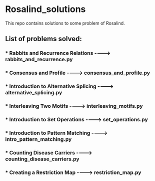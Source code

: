 # Rosalind_solutions
This repo contains solutions to some problem of Rosalind.

## List of problems solved:

### * Rabbits and Recurrence Relations ----> rabbits_and_recurrence.py
### * Consensus and Profile ----> consensus_and_profile.py
### * Introduction to Alternative Splicing ----> alternative_splicing.py
### * Interleaving Two Motifs ----> interleaving_motifs.py
### * Introduction to Set Operations ----> set_operations.py
### * Introduction to Pattern Matching ----> intro_pattern_matching.py
### * Counting Disease Carriers ----> counting_disease_carriers.py
### * Creating a Restriction Map ----> restriction_map.py
